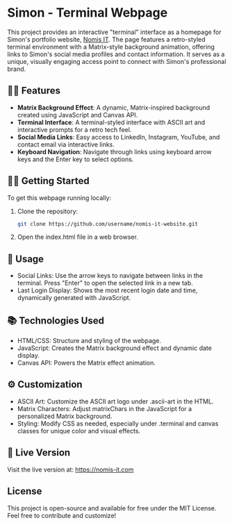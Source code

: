 # Simon - Terminal Webpage

This project provides an interactive "terminal" interface as a homepage for Simon's portfolio website, [Nomis IT](https://nomis-it.com). The page features a retro-styled terminal environment with a Matrix-style background animation, offering links to Simon's social media profiles and contact information. It serves as a unique, visually engaging access point to connect with Simon's professional brand.

## 👨‍💻 Features 

- **Matrix Background Effect**: A dynamic, Matrix-inspired background created using JavaScript and Canvas API.
- **Terminal Interface**: A terminal-styled interface with ASCII art and interactive prompts for a retro tech feel.
- **Social Media Links**: Easy access to LinkedIn, Instagram, YouTube, and contact email via interactive links.
- **Keyboard Navigation**: Navigate through links using keyboard arrow keys and the Enter key to select options.

## 🏃‍♂️ Getting Started

To get this webpage running locally:

1. Clone the repository:
   ```bash
   git clone https://github.com/username/nomis-it-website.git
   ```
2. Open the index.html file in a web browser.

## 📝 Usage

- Social Links: Use the arrow keys to navigate between links in the terminal. Press "Enter" to open the selected link in a new tab.
- Last Login Display: Shows the most recent login date and time, dynamically generated with JavaScript.

## 📚 Technologies Used

- HTML/CSS: Structure and styling of the webpage.
- JavaScript: Creates the Matrix background effect and dynamic date display.
- Canvas API: Powers the Matrix effect animation.

## ⚙️ Customization

- ASCII Art: Customize the ASCII art logo under .ascii-art in the HTML.
- Matrix Characters: Adjust matrixChars in the JavaScript for a personalized Matrix background.
- Styling: Modify CSS as needed, especially under .terminal and canvas classes for unique color and visual effects.

## 🚀 Live Version

Visit the live version at: https://nomis-it.com

## License

This project is open-source and available for free under the MIT License. Feel free to contribute and customize!
